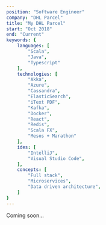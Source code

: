 ```yaml
---
position: "Software Engineer"
company: "DHL Parcel"
title: "My DHL Parcel"
start: "Oct 2018"
end: "Current"
keywords: {
    languages: [
        "Scala",
        "Java",
        "Typescript"
    ],
    technologies: [
        "Akka",
        "Azure",
        "Cassandra",
        "ElasticSearch",
        "iText PDF",
        "Kafka",
        "Docker",
        "React",
        "Redis",
        "Scala FX",
        "Mesos + Marathon"
    ],
    ides: [
        "IntelliJ",
        "Visual Studio Code",
    ],
    concepts: [
        "Full stack",
        "Microservices",
        "Data driven architecture",
    ]
}
---
```


Coming soon... 
